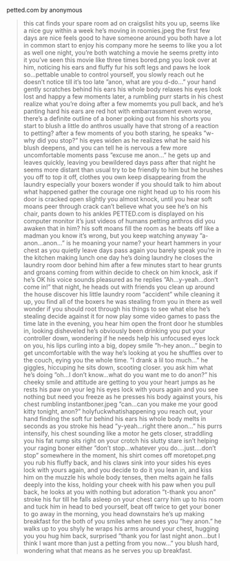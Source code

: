 petted.com by anonymous

>this cat finds your spare room ad on craigslist
>hits you up, seems like a nice guy
>within a week he’s moving in
>roomies.jpeg
>the first few days are nice
>feels good to have someone around
>you both have a lot in common
>start to enjoy his company more
>he seems to like you a lot as well
>one night, you’re both watching a movie
>he seems pretty into it
>you’ve seen this movie like three times
>bored.png
>you look over at him, noticing his ears and fluffy fur
>his soft legs and paws
>he look so…pettable
>unable to control yourself, you slowly reach out
>he doesn’t notice till it’s too late
>”anon, what are you d-do…”
>your hand gently scratches behind his ears
>his whole body relaxes
>his eyes look lost and happy
>a few moments later, a rumbling purr starts in his chest
>realize what you’re doing after a few momemts
>you pull back, and he’s panting hard
>his ears are red hot with embarrassment
>even worse, there’s a definite outline of a boner poking out from his shorts
>you start to blush a little
>do anthros usually have that strong of a reaction to petting?
>after a few moments of you both staring, he speaks
>”w-why did you stop?”
>his eyes widen as he realizes what he said
>his blush deepens, and you can tell he is nervous
>a few more uncomfortable moments pass
>”excuse me anon…”
>he gets up and leaves quickly, leaving you bewildered
>days pass after that night
>he seems more distant than usual
>try to be friendly to him but he brushes you off
>to top it off, clothes you own keep disappearing from the laundry
>especially your boxers
>wonder if you should talk to him about what happened
>gather the courage one night
>head up to his room
>his door is cracked open slightly
>you almost knock, until you hear soft moans
>peer through crack
>can’t believe what you see
>he’s on his chair, pants down to his ankles
>PETTED.com is displayed on his computer monitor
>it’s just videos of humans petting anthros
>did you awaken that in him?
>his soft moans fill the room as he beats off like a madman
>you know it’s wrong, but you keep watching anyway
>”a-anon…anon…”
>is he moaning your name?
>your heart hammers in your chest as you quietly leave
>days pass again
>you barely speak
>you’re in the kitchen making lunch one day
>he’s doing laundry
>he closes the laundry room door behind him
>after a few minutes start to hear grunts and groans coming from within
>decide to check on him
>knock, ask if he’s OK
>his voice sounds pleasured as he replies
>”Ah…y-yeah…don’t come in!”
>that night, he heads out with friends
>you clean up around the house
>discover his little laundry room “accident”
>while cleaning it up, you find all of the boxers he was stealing from you in there as well
>wonder if you should root through his things to see what else he’s stealing
>decide against it for now
>play some video games to pass the time
>late in the evening, you hear him open the front door
>he stumbles in, looking disheveled
>he’s obviously been drinking
>you put your controller down, wondering if he needs help
>his unfocused eyes lock on you, his lips curling into a big, dopey smile
>”h-hey anon…”
>begin to get uncomfortable with the way he’s looking at you
>he shuffles over to the couch, eying you the whole time.
>”I drank a lil too much…” he giggles, hiccuping
>he sits down, scooting closer.
>you ask him what he’s doing
>”oh…I don’t know…what do you want me to do anon?”
>his cheeky smile and attitude are getting to you
>your heart jumps as he rests his paw on your leg
>his eyes lock with yours again and you see nothing but need
>you freeze as he presses his body against yours, his chest rumbling
>instantboner.jpeg
>”can…can you make me your good kitty tonight, anon?”
>holyfuckwhatishappening
>you reach out, your hand finding the soft fur behind his ears
>his whole body melts in seconds as you stroke his head
>”y-yeah…right there anon…”
>his purrs intensify, his chest sounding like a motor
>he gets closer, straddling you
>his fat rump sits right on your crotch
>his slutty stare isn’t helping your raging boner either
>”don’t stop…whatever you do….just….don’t stop”
>somewhere in the moment, his shirt comes off
>moretopet.png
>you rub his fluffy back, and his claws sink into your sides
>his eyes lock with yours again, and you decide to do it
>you lean in, and kiss him on the muzzle
>his whole body tenses, then melts again
>he falls deeply into the kiss, holding your cheek with his paw
>when you pull back, he looks at you with nothing but adoration
>”t-thank you anon”
>stroke his fur till he falls asleep on your chest
>carry him up to his room and tuck him in
>head to bed yourself, beat off twice to get your boner to go away
>in the morning, you head downstairs
>he’s up making breakfast for the both of you
>smiles when he sees you
>”hey anon.”
>he walks up to you shyly
>he wraps his arms around your chest, hugging you
>you hug him back, surprised
>”thank you for last night anon…but I think I want more than just a petting from you now…”
>you blush hard, wondering what that means as he serves you up breakfast.
